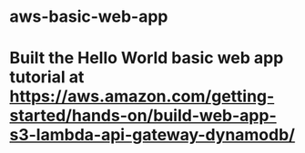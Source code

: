 # aws-basic-web-app
# Built the Hello World basic web app tutorial at https://aws.amazon.com/getting-started/hands-on/build-web-app-s3-lambda-api-gateway-dynamodb/
